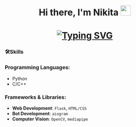 <h1 align="center">Hi there, I'm <a target="_blank">Nikita</a> 
<img src="https://github.com/blackcater/blackcater/raw/main/images/Hi.gif" height="32"/></h1>
<h1 align="center"><a href="https://git.io/typing-svg"><img src="https://readme-typing-svg.herokuapp.com?font=Fira+Code&pause=1000&width=510&lines=Student+of+Physical+and+Computer+Sciences" alt="Typing SVG" /></a><a target="_blank"></a> 

### 🛠Skills

### Programming Languages:
- Python 
- C/C++ 

### Frameworks & Libraries:
- **Web Development**: `Flask`, `HTML/CSS`
- **Bot Development**: `aiogram`
- **Computer Vision**: `OpenCV`, `mediapipe`






